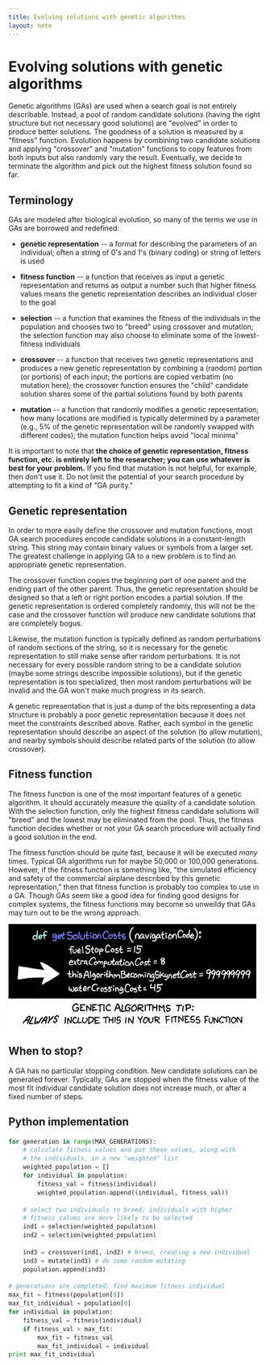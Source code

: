 ```yaml
---
title: Evolving solutions with genetic algorithms
layout: note
---
```


# Evolving solutions with genetic algorithms

Genetic algorithms (GAs) are used when a search goal is not entirely describable. Instead, a pool of random candidate solutions (having the right structure but not necessary good solutions) are "evolved" in order to produce better solutions. The goodness of a solution is measured by a "fitness" function. Evolution happens by combining two candidate solutions and applying "crossover" and "mutation" functions to copy features from both inputs but also randomly vary the result. Eventually, we decide to terminate the algorithm and pick out the highest fitness solution found so far.

## Terminology

GAs are modeled after biological evolution, so many of the terms we use in GAs are borrowed and redefined:

  - **genetic representation** -- a format for describing the parameters
       of an individual; often a string of 0's and 1's (binary coding)
       or string of letters is used

  - **fitness function** -- a function that receives as input a genetic
       representation and returns as output a number such that higher
       fitness values means the genetic representation describes an
       individual closer to the goal

  - **selection** -- a function that examines the fitness of the individuals in the population and chooses two to "breed" using crossover and mutation; the selection function may also choose to eliminate some of the lowest-fitness individuals

  - **crossover** -- a function that receives two genetic representations
                 and produces a new genetic representation by
                 combining a (random) portion (or portions) of each
                 input; the portions are copied verbatim (no mutation
                 here); the crossover function ensures the "child" candidate solution shares some of the partial solutions found by both parents

  - **mutation** -- a function that randomly modifies a genetic
                representation; how many locations are modified is
                typically determined by a parameter (e.g., 5% of the
                genetic representation will be randomly swapped with
                different codes); the mutation function helps avoid "local minima"

It is important to note that **the choice of genetic representation, fitness function, etc. is entirely left to the researcher; you can use whatever is best for your problem.** If you find that mutation is not helpful, for example, then don't use it. Do not limit the potential of your search procedure by attempting to fit a kind of "GA purity."

## Genetic representation

In order to more easily define the crossover and mutation functions, most GA search procedures encode candidate solutions in a constant-length string. This string may contain binary values or symbols from a larger set. The greatest challenge in applying GA to a new problem is to find an appropriate genetic representation. 

The crossover function copies the beginning part of one parent and the ending part of the other parent. Thus, the genetic representation should be designed so that a left or right portion encodes a partial solution. If the genetic representation is ordered completely randomly, this will not be the case and the crossover function will produce new candidate solutions that are completely bogus.

Likewise, the mutation function is typically defined as random perturbations of random sections of the string, so it is necessary for the genetic representation to still make sense after random perturbations. It is not necessary for every possible random string to be a candidate solution (maybe some strings describe impossible solutions), but if the genetic representation is too specialized, then most random perturbations will be invalid and the GA won't make much progress in its search.

A genetic representation that is just a dump of the bits representing a data structure is probably a poor genetic representation because it does not meet the constraints described above. Rather, each symbol in the genetic representation should describe an aspect of the solution (to allow mutation), and nearby symbols should describe related parts of the solution (to allow crossover).

## Fitness function

The fitness function is one of the most important features of a
genetic algorithm. It should accurately measure the quality of a candidate solution. With the selection function, only the highest fitness candidate solutions will "breed" and the lowest may be eliminated from the pool. Thus, the fitness function decides whether or not your GA search procedure will actually find a good solution in the end.

The fitness function should be quite fast, because it will
be executed *many* times. Typical GA algorithms run for maybe 50,000
or 100,000 generations. However, if the fitness function is something
like, "the simulated efficiency and safety of the commercial airplane
described by this genetic representation," then that fitness function
is probably too complex to use in a GA. Though GAs seem like a good
idea for finding good designs for complex systems, the fitness
functions may become so unweildy that GAs may turn out to be the wrong
approach.

![xkcd 534: "Just make sure you don't have it maximize instead of minimize.](/images/xkcd-genetic_algorithms.png "xkcd 534: 'Just make sure you don't have it maximize instead of minimize.'")

## When to stop?

A GA has no particular stopping condition. New candidate solutions can be generated forever. Typically, GAs are stopped when the fitness value of the most fit individual candidate solution does not increase much, or after a fixed number of steps.

## Python implementation

~~~ python
for generation in range(MAX_GENERATIONS):
    # calculate fitness values and put these values, along with
    # the individuals, in a new "weighted" list
    weighted_population = []
    for individual in population:
        fitness_val = fitness(individual)
        weighted_population.append((individual, fitness_val))

    # select two individuals to breed; individuals with higher
    # fitness values are more likely to be selected
    ind1 = selection(weighted_population)
    ind2 = selection(weighted_population)

    ind3 = crossover(ind1, ind2) # breed, creating a new individual
    ind3 = mutate(ind3) # do some random mutating
    population.append(ind3)

# generations are completed; find maximum fitness individual
max_fit = fitness(population[0])
max_fit_individual = population[0]
for individual in population:
    fitness_val = fitness(individual)
    if fitness_val > max_fit:
        max_fit = fitness_val
        max_fit_individual = individual
print max_fit_individual
~~~


